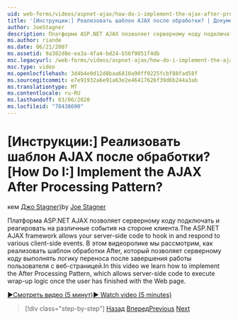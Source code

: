 ```yaml
---
uid: web-forms/videos/aspnet-ajax/how-do-i-implement-the-ajax-after-processing-pattern
title: '[Инструкции:] Реализовать шаблон AJAX после обработки? | Документы Майкрософт'
author: JoeStagner
description: Платформа ASP.NET AJAX позволяет серверному коду подключать и реагировать на различные события на стороне клиента. В этом видеоролике мы рассмотрим, как реализовать АФТ...
ms.author: riande
ms.date: 06/21/2007
ms.assetid: 9a382d8e-ea3a-4fa4-bd24-b56f9051f4db
msc.legacyurl: /web-forms/videos/aspnet-ajax/how-do-i-implement-the-ajax-after-processing-pattern
msc.type: video
ms.openlocfilehash: 3d4b4e0d12d8baa6810a90ff9225fcbf88fad58f
ms.sourcegitcommit: e7e91932a6e91a63e2e46417626f39d6b244a3ab
ms.translationtype: MT
ms.contentlocale: ru-RU
ms.lasthandoff: 03/06/2020
ms.locfileid: "78438690"
---
```

# <a name="how-do-i-implement-the-ajax-after-processing-pattern"></a><span data-ttu-id="edaeb-105">[Инструкции:] Реализовать шаблон AJAX после обработки?</span><span class="sxs-lookup"><span data-stu-id="edaeb-105">[How Do I:] Implement the AJAX After Processing Pattern?</span></span>

<span data-ttu-id="edaeb-106">кем [Джо Stagner)](https://github.com/JoeStagner)</span><span class="sxs-lookup"><span data-stu-id="edaeb-106">by [Joe Stagner](https://github.com/JoeStagner)</span></span>

<span data-ttu-id="edaeb-107">Платформа ASP.NET AJAX позволяет серверному коду подключать и реагировать на различные события на стороне клиента.</span><span class="sxs-lookup"><span data-stu-id="edaeb-107">The ASP.NET AJAX framework allows your server-side code to hook in and respond to various client-side events.</span></span> <span data-ttu-id="edaeb-108">В этом видеоролике мы рассмотрим, как реализовать шаблон обработки After, который позволяет серверному коду выполнять логику переноса после завершения работы пользователя с веб-страницей.</span><span class="sxs-lookup"><span data-stu-id="edaeb-108">In this video we learn how to implement the After Processing Pattern, which allows server-side code to execute wrap-up logic once the user has finished with the Web page.</span></span>

[<span data-ttu-id="edaeb-109">&#9654;Смотреть видео (5 минут)</span><span class="sxs-lookup"><span data-stu-id="edaeb-109">&#9654; Watch video (5 minutes)</span></span>](https://channel9.msdn.com/Blogs/ASP-NET-Site-Videos/how-do-i-implement-the-ajax-after-processing-pattern)

> [!div class="step-by-step"]
> <span data-ttu-id="edaeb-110">[Назад](how-do-i-use-the-aspnet-ajax-history-control.md)
> [Вперед](how-do-i-update-multiple-regions-of-a-page-with-aspnet-ajax.md)</span><span class="sxs-lookup"><span data-stu-id="edaeb-110">[Previous](how-do-i-use-the-aspnet-ajax-history-control.md)
[Next](how-do-i-update-multiple-regions-of-a-page-with-aspnet-ajax.md)</span></span>
